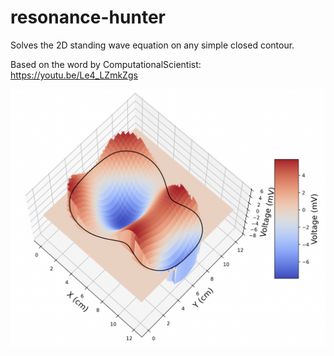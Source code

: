 # resonance-hunter
Solves the 2D standing wave equation on any simple closed contour.

Based on the word by ComputationalScientist: https://youtu.be/Le4_LZmkZgs

![alt text](figures/wave_map_num_santiana_7.png?raw=true)
